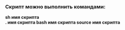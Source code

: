 ### Скрипт можно выполнить командами:

**sh  имя скрипта   
. имя скрипта
bash  имя скрипта
source имя скрипта**
 
